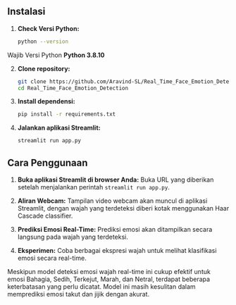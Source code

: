 ## Instalasi
1. **Check Versi Python:**

   ```bash
   python --version
   ```
Wajib Versi Python **Python 3.8.10** 

2. **Clone repository:**

   ```bash
   git clone https://github.com/Aravind-SL/Real_Time_Face_Emotion_Detection.git
   cd Real_Time_Face_Emotion_Detection
   ```

3. **Install dependensi:**

   ```bash
   pip install -r requirements.txt
   ```

4. **Jalankan aplikasi Streamlit:**

   ```bash
   streamlit run app.py
   ```

## Cara Penggunaan

1. **Buka aplikasi Streamlit di browser Anda:**
   Buka URL yang diberikan setelah menjalankan perintah `streamlit run app.py`.

2. **Aliran Webcam:**
   Tampilan video webcam akan muncul di aplikasi Streamlit, dengan wajah yang terdeteksi diberi kotak menggunakan Haar Cascade classifier.

3. **Prediksi Emosi Real-Time:**
   Prediksi emosi akan ditampilkan secara langsung pada wajah yang terdeteksi.

4. **Eksperimen:**
   Coba berbagai ekspresi wajah untuk melihat klasifikasi emosi secara real-time.

Meskipun model deteksi emosi wajah real-time ini cukup efektif untuk emosi Bahagia, Sedih, Terkejut, Marah, dan Netral, terdapat beberapa keterbatasan yang perlu dicatat. Model ini masih kesulitan dalam memprediksi emosi takut dan jijik dengan akurat.


